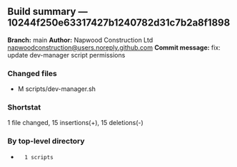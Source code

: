 ## Build summary — 10244f250e63317427b1240782d31c7b2a8f1898

**Branch:** main **Author:** Napwood Construction Ltd <napwoodconstruction@users.noreply.github.com>
**Commit message:** fix: update dev-manager script permissions

### Changed files

- M scripts/dev-manager.sh

### Shortstat

1 file changed, 15 insertions(+), 15 deletions(-)

### By top-level directory

-       1 scripts
